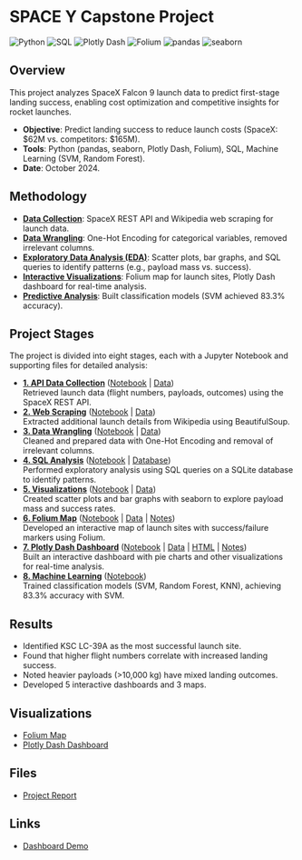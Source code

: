 
# SPACE Y Capstone Project

![Python](https://img.shields.io/badge/Python-3.8-3776AB?style=flat&logo=python&logoColor=white)
![SQL](https://img.shields.io/badge/SQL-Standard-F28C38?style=flat&logo=postgresql&logoColor=white)
![Plotly Dash](https://img.shields.io/badge/Plotly%20Dash-2023-013243?style=flat)
![Folium](https://img.shields.io/badge/Folium-2023-77B72A?style=flat)
![pandas](https://img.shields.io/badge/pandas-1.5-150458?style=flat&logo=pandas&logoColor=white)
![seaborn](https://img.shields.io/badge/seaborn-0.12-1B4F72?style=flat)

## Overview
This project analyzes SpaceX Falcon 9 launch data to predict first-stage landing success, enabling cost optimization and competitive insights for rocket launches.

- **Objective**: Predict landing success to reduce launch costs (SpaceX: $62M vs. competitors: $165M).
- **Tools**: Python (pandas, seaborn, Plotly Dash, Folium), SQL, Machine Learning (SVM, Random Forest).
- **Date**: October 2024.

## Methodology
- <ins>**Data Collection**</ins>: SpaceX REST API and Wikipedia web scraping for launch data.
- <ins>**Data Wrangling**</ins>: One-Hot Encoding for categorical variables, removed irrelevant columns.
- <ins>**Exploratory Data Analysis (EDA)**</ins>: Scatter plots, bar graphs, and SQL queries to identify patterns (e.g., payload mass vs. success).
- <ins>**Interactive Visualizations**</ins>: Folium map for launch sites, Plotly Dash dashboard for real-time analysis.
- <ins>**Predictive Analysis**</ins>: Built classification models (SVM achieved 83.3% accuracy).

## Project Stages
The project is divided into eight stages, each with a Jupyter Notebook and supporting files for detailed analysis:

- <ins>**1. API Data Collection**</ins> ([Notebook](1_API/jupyter-labs-spacex-data-collection-api.ipynb) | [Data](1_API/dataset_part_1.csv))  
  Retrieved launch data (flight numbers, payloads, outcomes) using the SpaceX REST API.
- <ins>**2. Web Scraping**</ins> ([Notebook](2_Web%20Scraping/jupyter-labs-webscraping.ipynb) | [Data](2_Web%20Scraping/spacex_web_scraped.csv))  
  Extracted additional launch details from Wikipedia using BeautifulSoup.
- <ins>**3. Data Wrangling**</ins> ([Notebook](3_Data%20Wrangling/labs-jupyter-spacex-Data%20wrangling-v2.ipynb) | [Data](3_Data%20Wrangling/dataset_part_2.csv))  
  Cleaned and prepared data with One-Hot Encoding and removal of irrelevant columns.
- <ins>**4. SQL Analysis**</ins> ([Notebook](4_SQL/jupyter-labs-eda-sql-coursera_sqllite.ipynb) | [Database](4_SQL/my_data1.db))  
  Performed exploratory analysis using SQL queries on a SQLite database to identify patterns.
- <ins>**5. Visualizations**</ins> ([Notebook](5_Visualizations/jupyter-labs-eda-dataviz-v2.ipynb) | [Data](5_Visualizations/dataset_part_3.csv))  
  Created scatter plots and bar graphs with seaborn to explore payload mass and success rates.
- <ins>**6. Folium Map**</ins> ([Notebook](6_Folium/lab-jupyter-launch-site-location-v2.ipynb) | [Data](6_Folium/spacex_launch_geo%20(1).csv) | [Notes](6_Folium/load%20map.txt))  
  Developed an interactive map of launch sites with success/failure markers using Folium.
- <ins>**7. Plotly Dash Dashboard**</ins> ([Notebook](7_Dash/Build%20an%20Interactive%20Dashboard%20with%20Ploty%20Dash.ipynb) | [Data](7_Dash/spacex_launch_dash.csv) | [HTML](7_Dash/Build%20an%20Interactive%20Dashboard%20with%20Ploty%20Dash.html) | [Notes](7_Dash/Adapting%20the%20assignment%20to%20be%20run%20on%20Jupyter%20Notebook.txt))  
  Built an interactive dashboard with pie charts and other visualizations for real-time analysis.
- <ins>**8. Machine Learning**</ins> ([Notebook](8_ML/SpaceX-Machine-Learning-Prediction-Part-5-v1.ipynb))  
  Trained classification models (SVM, Random Forest, KNN), achieving 83.3% accuracy with SVM.

## Results
- Identified KSC LC-39A as the most successful launch site.
- Found that higher flight numbers correlate with increased landing success.
- Noted heavier payloads (>10,000 kg) have mixed landing outcomes.
- Developed 5 interactive dashboards and 3 maps.

## Visualizations
- [Folium Map](visualizations/launch_sites_map.png) 
- [Plotly Dash Dashboard](visualizations/dashboard_pie_chart.png) 

## Files
- [Project Report](docs/SpaceY.pdf)

## Links
- [Dashboard Demo](https://vsianskyi.pythonanywhere.com) 
